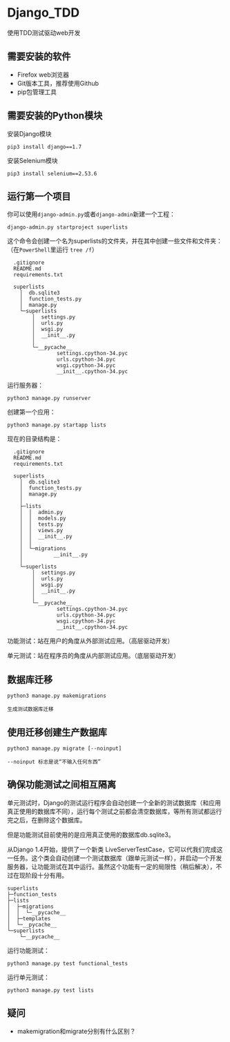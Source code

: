 # Django_TDD
使用TDD测试驱动web开发


## 需要安装的软件 ##

- Firefox web浏览器
- Git版本工具，推荐使用Github
- pip包管理工具

## 需要安装的Python模块 ##

安装Django模块

	pip3 install django==1.7

安装Selenium模块
	
	pip3 install selenium==2.53.6


## 运行第一个项目 ##

你可以使用`django-admin.py`或者`django-admin`新建一个工程：

	django-admin.py startproject superlists

这个命令会创建一个名为superlists的文件夹，并在其中创建一些文件和文件夹：
（在`PowerShell`里运行 `tree /f`）

	  .gitignore
	  README.md
	  requirements.txt
	  
	  superlists
	    │  db.sqlite3
	    │  function_tests.py
	    │  manage.py
	    └─superlists
	        │  settings.py
	        │  urls.py
	        │  wsgi.py
	        │  __init__.py
	        │
	        └─__pycache__
	                settings.cpython-34.pyc
	                urls.cpython-34.pyc
	                wsgi.cpython-34.pyc
	                __init__.cpython-34.pyc

运行服务器：

	python3 manage.py runserver

创建第一个应用：

	python3 manage.py startapp lists

现在的目录结构是：


	  .gitignore
	  README.md
	  requirements.txt
	  
	  superlists
	    │  db.sqlite3
	    │  function_tests.py
	    │  manage.py
	    │
	    ├─lists
	    │  │  admin.py
	    │  │  models.py
	    │  │  tests.py
	    │  │  views.py
	    │  │  __init__.py
	    │  │
	    │  └─migrations
	    │          __init__.py
	    │
	    └─superlists
	        │  settings.py
	        │  urls.py
	        │  wsgi.py
	        │  __init__.py
	        │
	        └─__pycache__
	                settings.cpython-34.pyc
	                urls.cpython-34.pyc
	                wsgi.cpython-34.pyc
	                __init__.cpython-34.pyc

功能测试：站在用户的角度从外部测试应用。（高层驱动开发）

单元测试：站在程序员的角度从内部测试应用。（底层驱动开发）


## 数据库迁移 ##

	python3 manage.py makemigrations

	生成测试数据库迁移


## 使用迁移创建生产数据库 ##

	python3 manage.py migrate [--noinput]

	--noinput 标志是说“不输入任何东西”


## 确保功能测试之间相互隔离 ##

单元测试时，Django的测试运行程序会自动创建一个全新的测试数据库（和应用真正使用的数据库不同），运行每个测试之前都会清空数据库，等所有测试都运行完之后，在删除这个数据库。

但是功能测试目前使用的是应用真正使用的数据库db.sqlite3。

从Django 1.4开始，提供了一个新类 LiveServerTestCase，它可以代我们完成这一任务。这个类会自动创建一个测试数据库（跟单元测试一样），并启动一个开发服务器，让功能测试在其中运行。虽然这个功能有一定的局限性（稍后解决），不过在现阶段十分有用。


	superlists
	├─function_tests
	├─lists
	│  ├─migrations
	│  │  └─__pycache__
	│  ├─templates
	│  └─__pycache__
	└─superlists
	    └─__pycache__

运行功能测试：
	
	python3 manage.py test functional_tests

运行单元测试：
	
	python3 manage.py test lists

## 疑问 ##

- makemigration和migrate分别有什么区别？ 



